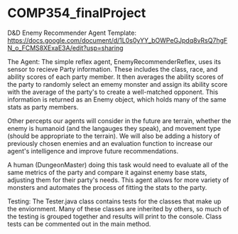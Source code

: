 # COMP354_finalProject
D&D Enemy Recommender 
Agent Template: https://docs.google.com/document/d/1L0s0yYY_bOWPeGJpdq8vRsQ7hgFN_o_FCMS8XExaE3A/edit?usp=sharing

The Agent:
The simple reflex agent, EnemyRecommenderReflex, uses its sensor to recieve Party information. These includes the class, race, and ability scores of each party member. It then averages the ability scores of the party to randomly select an ememy monster and assign its ability score with the average of the party's to create a well-matched opponent. This information is returned as an Enemy object, which holds many of the same stats as party members. 

Other percepts our agents will consider in the future are terrain, whether the enemy is humanoid (and the langauges they speak), and movement type (should be appropriate to the terrain). We will also be adding a history of previously chosen enemies and an evaluation function to increase our agent's intelligence and improve future recommendations.

A human (DungeonMaster) doing this task would need to evaluate all of the same metrics of the party and compare it against enemy base stats, adjusting them for their party's needs. This agent allows for more variety of monsters and automates the process of fitting the stats to the party.

Testing:
The Tester.java class contains tests for the classes that make up the enviornment. Many of these classes are inherited by others, so much of the testing is grouped together and results will print to the console. Class tests can be commented out in the main method.
